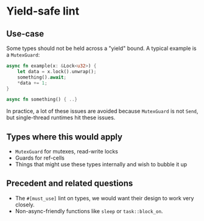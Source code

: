 # Yield-safe lint

## Use-case

Some types should not be held across a "yield" bound. A typical example is a `MutexGuard`:

```rust
async fn example(x: &Lock<u32>) {
    let data = x.lock().unwrap();
    something().await;
    *data += 1;
}

async fn something() { ..}
```

In practice, a lot of these issues are avoided because `MutexGuard` is not `Send`, but single-thread runtimes hit these issues.

## Types where this would apply

* `MutexGuard` for mutexes, read-write locks
* Guards for ref-cells
* Things that might use these types internally and wish to bubble it up

## Precedent and related questions

* The `#[must_use]` lint on types, we would want their design to work very closely.
* Non-async-friendly functions like `sleep` or `task::block_on`.